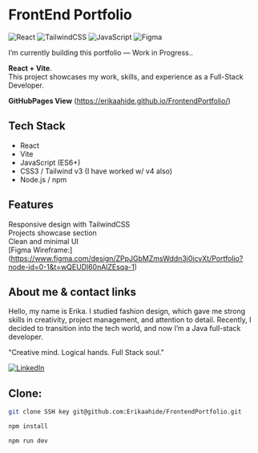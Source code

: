 # FrontEnd Portfolio 

![React](https://img.shields.io/badge/React-20232A?style=for-the-badge&logo=react&logoColor=61DAFB)
![TailwindCSS](https://img.shields.io/badge/Tailwind_CSS-38B2AC?style=for-the-badge&logo=tailwind-css&logoColor=white)
![JavaScript](https://img.shields.io/badge/JavaScript-F7DF1E?style=for-the-badge&logo=javascript&logoColor=black)
![Figma](https://img.shields.io/badge/Figma-F24E1E?style=for-the-badge&logo=figma&logoColor=white)


I’m currently building this portfolio —  Work in Progress..  

 **React + Vite**.  
This project showcases my work, skills, and experience as a Full-Stack Developer.  

**GitHubPages View**
(https://erikaahide.github.io/FrontendPortfolio/)

## Tech Stack
- React  
- Vite
- JavaScript (ES6+)
- CSS3 / Tailwind v3 (I have worked w/ v4 also)
- Node.js / npm

 ##  Features
Responsive design with TailwindCSS  
Projects showcase section   
Clean and minimal UI  
[Figma Wireframe:] (https://www.figma.com/design/ZPpJGbMZmsWddn3i0icvXt/Portfolio?node-id=0-1&t=wQEUDl60nAlZEsqa-1)

 ## About me & contact links 
Hello, my name is Erika. I studied fashion design, which gave me strong skills in creativity, project management, and attention to detail. Recently, I decided to transition into the tech world, and now I’m a Java full-stack developer.  

"Creative mind. Logical hands. Full Stack soul."  

[![LinkedIn](https://img.shields.io/badge/LinkedIn-0077B5?style=for-the-badge&logo=linkedin&logoColor=white)](https://www.linkedin.com/in/erikaahg-desarrolladora-web/)

## Clone:
   ```bash
   git clone SSH key git@github.com:Erikaahide/FrontendPortfolio.git
```
   ```bash
   npm install
```
   ```bash
   npm run dev
```
